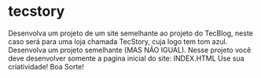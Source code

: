 # tecstory
Desenvolva um projeto de um site semelhante ao projeto do TecBlog, neste caso será para uma loja chamada TecStory, cuja logo tem tom azul. Desenvolva um projeto semelhante (MAS NÃO IGUAL).
Nesse projeto você deve desenvolver somente a pagina inicial do site: 
INDEX.HTML
Use sua criatividade! Boa Sorte!
